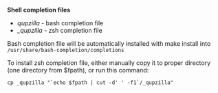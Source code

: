 **Shell completion files**

* *qupzilla* - bash completion file
* *_qupzilla* - zsh completion file

Bash completion file will be automatically installed with make install
into `/usr/share/bash-completion/completions`

To install zsh completion file, either manually copy it to proper directory
(one directory from $fpath), or run this command:

    cp _qupzilla "`echo $fpath | cut -d' ' -f1`/_qupzilla"
